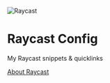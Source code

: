 ![Raycast](https://raycastapp.notion.site/image/https%3A%2F%2Fs3-us-west-2.amazonaws.com%2Fsecure.notion-static.com%2F86949633-472c-44f0-89e3-1d9fe0bc654f%2Froot-calendar_dark.png?id=db546a10-7418-4c39-a773-4a38ad690e5e&table=block&spaceId=50d13040-8e7c-4990-aed4-0844f62c7aa2&width=750&userId=&cache=v2)

# Raycast Config
My Raycast snippets &amp; quicklinks

[About Raycast](https://www.raycast.com/)
